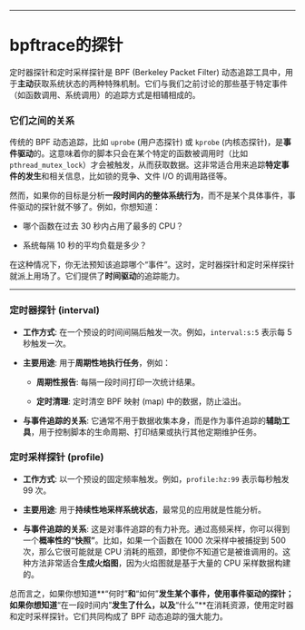 









---
# bpftrace的探针

定时器探针和定时采样探针是 BPF (Berkeley Packet Filter) 动态追踪工具中，用于**主动**获取系统状态的两种特殊机制。它们与我们之前讨论的那些基于特定事件（如函数调用、系统调用）的追踪方式是相辅相成的。

### 它们之间的关系

传统的 BPF 动态追踪，比如 `uprobe` (用户态探针) 或 `kprobe` (内核态探针)，是**事件驱动**的。这意味着你的脚本只会在某个特定的函数被调用时（比如 `pthread_mutex_lock`）才会被触发，从而获取数据。这非常适合用来追踪**特定事件的发生**和相关信息，比如锁的竞争、文件 I/O 的调用路径等。

然而，如果你的目标是分析**一段时间内的整体系统行为**，而不是某个具体事件，事件驱动的探针就不够了。例如，你想知道：

- 哪个函数在过去 30 秒内占用了最多的 CPU？
    
- 系统每隔 10 秒的平均负载是多少？
    

在这种情况下，你无法预知该追踪哪个“事件”。这时，定时器探针和定时采样探针就派上用场了。它们提供了**时间驱动**的追踪能力。

---

### 定时器探针 (interval)

- **工作方式**: 在一个预设的时间间隔后触发一次。例如，`interval:s:5` 表示每 5 秒触发一次。
    
- **主要用途**: 用于**周期性地执行任务**，例如：
    
    - **周期性报告**: 每隔一段时间打印一次统计结果。
        
    - **定时清理**: 定时清空 BPF 映射 (map) 中的数据，防止溢出。
        
- **与事件追踪的关系**: 它通常不用于数据收集本身，而是作为事件追踪的**辅助工具**，用于控制脚本的生命周期、打印结果或执行其他定期维护任务。
    

### 定时采样探针 (profile)

- **工作方式**: 以一个预设的固定频率触发。例如，`profile:hz:99` 表示每秒触发 99 次。
    
- **主要用途**: 用于**持续性地采样系统状态**，最常见的应用就是性能分析。
    
- **与事件追踪的关系**: 这是对事件追踪的有力补充。通过高频采样，你可以得到一个**概率性的“快照”**。比如，如果一个函数在 1000 次采样中被捕捉到 500 次，那么它很可能就是 CPU 消耗的瓶颈，即使你不知道它是被谁调用的。这种方法非常适合**生成火焰图**，因为火焰图就是基于大量的 CPU 采样数据构建的。
    

总而言之，如果你想知道**“何时”**和**“如何”**发生某个事件，使用事件驱动的探针；如果你想知道**“在一段时间内”**发生了什么，以及**“什么”**在消耗资源，使用定时器和定时采样探针。它们共同构成了 BPF 动态追踪的强大能力。